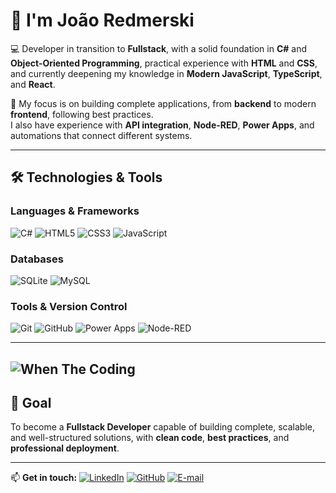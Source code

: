 # 👋 I'm João Redmerski  

💻 Developer in transition to **Fullstack**, with a solid foundation in **C#** and **Object-Oriented Programming**, practical experience with **HTML** and **CSS**, and currently deepening my knowledge in **Modern JavaScript**, **TypeScript**, and **React**.  

🚀 My focus is on building complete applications, from **backend** to modern **frontend**, following best practices.  
I also have experience with **API integration**, **Node-RED**, **Power Apps**, and automations that connect different systems.  

---

## 🛠️ Technologies & Tools

### **Languages & Frameworks**
![C#](https://img.shields.io/badge/C%23-239120?style=for-the-badge&logo=c-sharp&logoColor=white)
![HTML5](https://img.shields.io/badge/HTML5-E34F26?style=for-the-badge&logo=html5&logoColor=white)
![CSS3](https://img.shields.io/badge/CSS3-1572B6?style=for-the-badge&logo=css3&logoColor=white)
![JavaScript](https://img.shields.io/badge/JavaScript-F7DF1E?style=for-the-badge&logo=javascript&logoColor=black)

### **Databases**
![SQLite](https://img.shields.io/badge/SQLite-003B57?style=for-the-badge&logo=sqlite&logoColor=white)
![MySQL](https://img.shields.io/badge/MySQL-005C84?style=for-the-badge&logo=mysql&logoColor=white)

### **Tools & Version Control**
![Git](https://img.shields.io/badge/Git-F05032?style=for-the-badge&logo=git&logoColor=white)
![GitHub](https://img.shields.io/badge/GitHub-181717?style=for-the-badge&logo=github&logoColor=white)
![Power Apps](https://img.shields.io/badge/Power%20Apps-742774?style=for-the-badge&logo=powerapps&logoColor=white)
![Node-RED](https://img.shields.io/badge/Node--RED-8F0000?style=for-the-badge&logo=nodered&logoColor=white)

---
![When The Coding](https://media.tenor.com/Pao5mBkmLroAAAAi/pengu-pudgy.gif)
---

## 🎯 Goal
To become a **Fullstack Developer** capable of building complete, scalable, and well-structured solutions, with **clean code**, **best practices**, and **professional deployment**.

---

📫 **Get in touch:**
[![LinkedIn](https://img.shields.io/badge/LinkedIn-0A66C2?style=for-the-badge&logo=linkedin&logoColor=white)](https://www.linkedin.com/in/joão-redmerski)
[![GitHub](https://img.shields.io/badge/GitHub-181717?style=for-the-badge&logo=github&logoColor=white)](https://github.com/jvredmerski)
[![E-mail](https://img.shields.io/badge/Email-8B0000?style=for-the-badge&logo=gmail&logoColor=white)](mailto:jv.redmerski@gmail.com)
